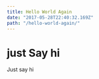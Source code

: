 ```yaml
---
title: Hello World Again
date: "2017-05-28T22:40:32.169Z"
path: "/hello-world-again/"
---
```


# just Say hi

Just say hi
